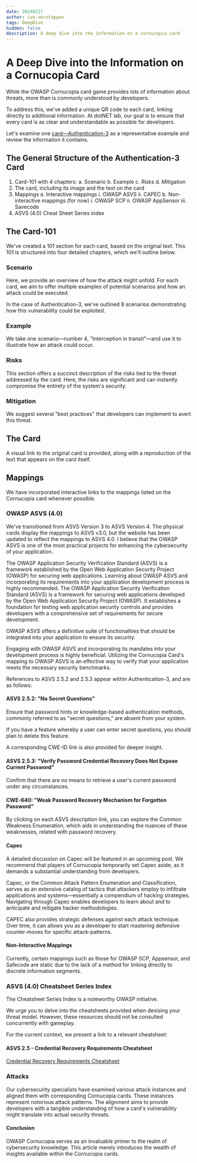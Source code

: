 ```yaml
---
date: 20240227
author: ive-verstappen
tags: DeepDive
hidden: false
description: A deep dive into the information on a cornucopia card
---
```

# A Deep Dive into the Information on a Cornucopia Card

While the OWASP Cornucopia card game provides lots of information about threats, more than is commonly understood by developers.

To address this, we've added a unique QR code to each card, linking directly to additional information. At dotNET lab, our goal is to ensure that every card is as clear and understandable as possible for developers.

Let's examine one [card—Authentication-3](https://cornucopia.dotnetlab.eu/authentication/3) as a representative example and review the information it contains.

## The General Structure of the Authentication-3 Card
1. Card-101 with 4 chapters:
    a. Scenario
    b. Example
    c. Risks
    d. Mitigation
2. The card, including its image and the text on the card
3. Mappings
    a. Interactive mappings
        i. OWASP ASVS
        ii. CAPEC
    b. Non-interactive mappings (for now)
        i. OWASP SCP
        ii. OWASP AppSensor
        iii. Savecode
4. ASVS (4.0) Cheat Sheet Series index

## The Card-101

We've created a 101 section for each card, based on the original text. This 101 is structured into four detailed chapters, which we'll outline below.

### Scenario
Here, we provide an overview of how the attack might unfold. For each card, we aim to offer multiple examples of potential scenarios and how an attack could be executed.

In the case of Authentication-3, we've outlined 8 scenarios demonstrating how this vulnerability could be exploited.

### Example
We take one scenario—number 4, "Interception in transit"—and use it to illustrate how an attack could occur.

### Risks
This section offers a succinct description of the risks tied to the threat addressed by the card. Here, the risks are significant and can instantly compromise the entirety of the system's security.

### Mitigation
We suggest several "best practices" that developers can implement to avert this threat.

## The Card
A visual link to the original card is provided, along with a reproduction of the text that appears on the card itself.

## Mappings
We have incorporated interactive links to the mappings listed on the Cornucopia card whenever possible.

### OWASP ASVS (4.0)

We've transitioned from ASVS Version 3 to ASVS Version 4. The physical cards display the mappings to ASVS v3.0, but the website has been updated to reflect the mappings to ASVS 4.0. I believe that the OWASP ASVS is one of the most practical projects for enhancing the cybersecurity of your application.

The OWASP Application Security Verification Standard (ASVS) is a framework established by the Open Web Application Security Project (OWASP) for securing web applications. 
Learning about OWASP ASVS and incorporating its requirements into your application development process is highly recommended.
The OWASP Application Security Verification Standard (ASVS) is a framework for securing web applications developed by the Open Web Application Security Project (OWASP). It establishes a foundation for testing web application security controls and provides developers with a comprehensive set of requirements for secure development.

OWASP ASVS offers a definitive suite of functionalities that should be integrated into your application to ensure its security.

Engaging with OWASP ASVS and incorporating its mandates into your development process is highly beneficial. Utilizing the Cornucopia Card's mapping to OWASP ASVS is an effective way to verify that your application meets the necessary security benchmarks.

References to ASVS 2.5.2 and 2.5.3 appear within Authentication-3, and are as follows:

#### ASVS 2.5.2: "No Secret Questions"
Ensure that password hints or knowledge-based authentication methods, commonly referred to as "secret questions," are absent from your system.

If you have a feature whereby a user can enter secret questions, you should plan to delete this feature.

A corresponding CWE-ID link is also provided for deeper insight.

#### ASVS 2.5.3: "Verify Password Credential Recovery Does Not Expose Current Password"
Confirm that there are no means to retrieve a user's current password under any circumstances.

#### CWE-640: "Weak Password Recovery Mechanism for Forgotten Password"
By clicking on each ASVS description link, you can explore the Common Weakness Enumeration, which aids in understanding the nuances of these weaknesses, related with password recovery.

#### Capec
A detailed discussion on Capec will be featured in an upcoming post. We recommend that players of Cornucopia temporarily set Capec aside, as it demands a substantial understanding from developers. 

Capec, or the Common Attack Pattern Enumeration and Classification, serves as an extensive catalog of tactics that attackers employ to infiltrate applications and systems—essentially a compendium of hacking strategies. Navigating through Capec enables developers to learn about and to anticipate and mitigate hacker methodologies.

CAPEC also provides strategic defenses against each attack technique.  Over time, it can allows you as a developer to start mastering defensive counter-moves for specific attack-patterns.

#### Non-Interactive Mappings

Currently, certain mappings such as those for OWASP SCP, Appsensor, and Safecode are static due to the lack of a method for linking directly to discrete information segments.

### ASVS (4.0) Cheatsheet Series Index

The Cheatsheet Series Index is a noteworthy OWASP initiative.

We urge you to delve into the cheatsheets provided when devising your threat model. However, these resources should not be consulted concurrently with gameplay.

For the current context, we present a link to a relevant cheatsheet:

#### ASVS 2.5 - Credential Recovery Requirements Cheatsheet
[Credential Recovery Requirements Cheatsheet](https://cheatsheetseries.owasp.org/IndexASVS.html#v25-credential-recovery-requirements)

### Attacks
Our cybersecurity specialists have examined various attack instances and aligned them with corresponding Cornucopia cards. These instances represent notorious attack patterns. The alignment aims to provide developers with a tangible understanding of how a card's vulnerability might translate into actual security threats.

#### Conclusion
OWASP Cornucopia serves as an invaluable primer to the realm of cybersecurity knowledge. This article merely introduces the wealth of insights available within the Cornucopia cards.

